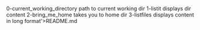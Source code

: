 0-current_working_directory path to current working dir
1-listit displays dir content
2-bring_me_home takes you to home dir
3-listfiles displays content in long format'>README.md

